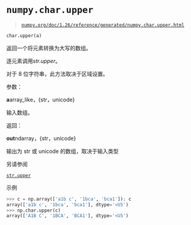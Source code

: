 # `numpy.char.upper`

> [`numpy.org/doc/1.26/reference/generated/numpy.char.upper.html`](https://numpy.org/doc/1.26/reference/generated/numpy.char.upper.html)

```py
char.upper(a)
```

返回一个将元素转换为大写的数组。

逐元素调用*str.upper*。

对于 8 位字符串，此方法取决于区域设置。

参数：

**a**array_like，{str，unicode}

输入数组。

返回：

**out**ndarray，{str，unicode}

输出为 str 或 unicode 的数组，取决于输入类型

另请参阅

[`str.upper`](https://docs.python.org/3/library/stdtypes.html#str.upper "(在 Python v3.11 中)")

示例

```py
>>> c = np.array(['a1b c', '1bca', 'bca1']); c
array(['a1b c', '1bca', 'bca1'], dtype='<U5')
>>> np.char.upper(c)
array(['A1B C', '1BCA', 'BCA1'], dtype='<U5') 
```
